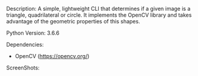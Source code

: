 Description:
A simple, lightweight CLI that determines if a given image is a triangle, quadrilateral or circle. It implements the OpenCV library and takes advantage of the geometric properties of this shapes. 

Python Version: 3.6.6

Dependencies:
* OpenCV (https://opencv.org/)

ScreenShots:



